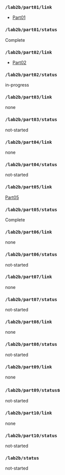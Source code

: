 ### `/lab2b/part01/link`
- [Part01](https://github.com/anniepan8215/ESE519_lab2B/tree/main/lab/01_registers)


### `/lab2b/part01/status`
Complete
### `/lab2b/part02/link`
- [Part02](https://github.com/anniepan8215/ESE519_lab2B/tree/main/lab/02_repl)
### `/lab2b/part02/status`
in-progress
### `/lab2b/part03/link`
none
### `/lab2b/part03/status`
not-started
### `/lab2b/part04/link`
none
### `/lab2b/part04/status`
not-started
### `/lab2b/part05/link`
[Part05](https://github.com/anniepan8215/ESE519_lab2B/blob/main/lab/05_i2c_traffic/README.md)
### `/lab2b/part05/status`
Complete
### `/lab2b/part06/link`
none
### `/lab2b/part06/status`
not-started
### `/lab2b/part07/link`
none
### `/lab2b/part07/status`
not-started
### `/lab2b/part08/link`
none
### `/lab2b/part08/status`
not-started
### `/lab2b/part09/link`
none
### `/lab2b/part09/status`s
not-started
### `/lab2b/part10/link`
none
### `/lab2b/part10/status`
not-started
### `/lab2b/status`
not-started
